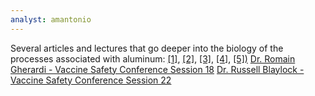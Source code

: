 ```yaml
---
analyst: amantonio
---
```


Several articles and lectures that go deeper into the biology of the processes associated with aluminum:
[[1]](https://www.ncbi.nlm.nih.gov/pmc/articles/PMC4202242/), [[2]](https://www.ncbi.nlm.nih.gov/pubmed/23982047), [[3]](https://www.ncbi.nlm.nih.gov/pubmed/9264541), [[4]](https://www.ncbi.nlm.nih.gov/pmc/articles/PMC2782734), [[5])](https://www.ncbi.nlm.nih.gov/pubmed/27479193)
[Dr. Romain Gherardi - Vaccine Safety Conference Session 18](https://www.youtube.com/watch?v=ICQD9wuQmSc)
[Dr. Russell Blaylock - Vaccine Safety Conference Session 22](https://www.youtube.com/watch?v=u9DkcpEEBPI) 
